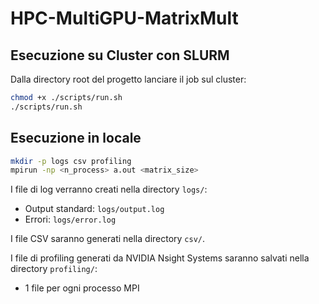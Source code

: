 # HPC-MultiGPU-MatrixMult

## Esecuzione su Cluster con SLURM

Dalla directory root del progetto lanciare il job sul cluster:

```bash
chmod +x ./scripts/run.sh
./scripts/run.sh
```

## Esecuzione in locale

```bash
mkdir -p logs csv profiling
mpirun -np <n_process> a.out <matrix_size>
```

I file di log verranno creati nella directory `logs/`:
-   Output standard: `logs/output.log`
-   Errori: `logs/error.log`

I file CSV saranno generati nella directory `csv/`.

I file di profiling generati da NVIDIA Nsight Systems saranno salvati nella directory `profiling/`:
-   1 file per ogni processo MPI